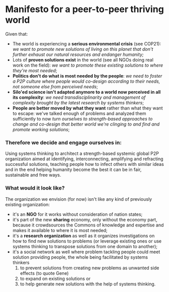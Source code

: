 # Manifesto for a peer-to-peer thriving world

Given that:

- The world is experiencing a **serious environmental crisis** (see COP21): *we want to promote new solutions of living on this planet that don't further exhaust our natural resources and endanger humanity;*
- Lots of **proven solutions exist** in the world (see all NGOs doing real work on the field): *we want to promote these existing solutions to where they're most needed*;
- **Politics don't do what is most needed by the people**: *we need to foster a P2P culture where people would co-design according to their needs, not someone else from perceived needs*;
- **Silo'ed science isn't adapted anymore to a world now perceived in all its complexity**: *we need transdisciplinarity and management of complexity brought by the latest research by systems thinkers*;
- **People are better moved by what they want** rather than what they want to escape: we've talked enough of problems and analyzed them sufficiently to now *turn ourselves to strength-based approaches to change and co-design that better world we're clinging to and find and promote working solutions*;

### Therefore we decide and engage ourselves in:
Using systems thinking to architect a strength-based systemic global P2P organization aimed at identifying, interconnecting, amplifying and refracting successful solutions, teaching people how to infect others with similar ideas and in the end helping humanity become the best it can be in fair, sustainable and free ways.

### What would it look like?

The organization we envision (for now) isn't like any kind of previously existing organization:
* it's an **NGO**  for it works without consideration of nation states;
* it's part of the new **sharing** economy, only without the economy part, because it crowdsources the Commons of knowledge and expertise and makes it available to where it is most needed;
* it's a **research organization** as well as it organizes investigations on how to find new solutions to problems (or leverage existing ones or use systems thinking to transpose solutions from one domain to another);
* it's a social network as well where problem tackling people could meet solution providing people, the whole being facilitated by systems thinkers 
  1. to prevent solutions from creating new problems as unwanted side effects (to quote Gene)
  2. to expand on existing solutions or 
  3. to help generate new solutions with the help of systems thinking.

